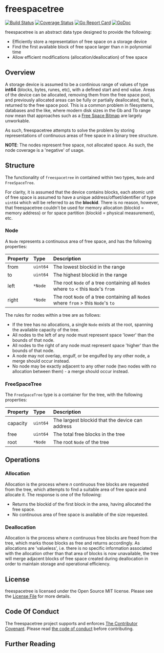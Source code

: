 # freespacetree

[![Build Status](https://travis-ci.org/tomdionysus/freespacetree.svg)](https://travis-ci.org/tomdionysus/freespacetree)
[![Coverage Status](https://coveralls.io/repos/tomdionysus/freespacetree/badge.svg?branch=master&service=github)](https://coveralls.io/github/tomdionysus/freespacetree?branch=master)
[![Go Report Card](https://goreportcard.com/badge/github.com/tomdionysus/freespacetree)](https://goreportcard.com/report/github.com/tomdionysus/freespacetree)
[![GoDoc](https://godoc.org/github.com/tomdionysus/freespacetree?status.svg)](https://godoc.org/github.com/tomdionysus/freespacetree)

freespacetree is an abstract data type designed to provide the following:

* Efficiently store a representation of free space on a storage device
* Find the first available block of free space larger than *n* in polynomial time
* Allow efficient modifications (allocation/deallocation) of free space

## Overview

A storage device is assumed to be a continious range of values of type **int64** (blocks, bytes, runes, etc), with a defined start and end value. Areas of the device can be allocated, removing them from the free space pool, and previously allocated areas can be fully or partially deallocated, that is, returned to the free space pool. This is a common problem in filesystems, databases and the like, where modern disk sizes in the Gb and Tb range now mean that approaches such as a [Free Space Bitmap][1] are largely unworkable.  

As such, freespacetree attempts to solve the problem by storing representations of continuous areas of free space in a binary tree structure. 

**NOTE**: The nodes represent free space, not allocated space. As such, the node coverage is a 'negative' of usage.

## Structure

The functionality of `freespacetree` in contained within two types, `Node` and `FreeSpaceTree`.

For clarity, it is assumed that the device contains blocks, each atomic unit of free space is assumed to have a unique address/offset/identifier of type `uint64` which will be referred to as the **blockid**. There is no reason, however, that freespacetree couldn't be used for memory allocation (blockid = memory address) or for space partition (blockid = physical measurement), etc.

### Node

A `Node` represents a continuous area of free space, and has the following properties:

| Property           | Type       | Description                                                                        |
|:-------------------|:-----------|:-----------------------------------------------------------------------------------|
| from               | `uint64`   | The lowest blockid in the range                                                    |
| to                 | `uint64`   | The highest blockid in the range                                                   |
| left               | `*Node`    | The root `Node` of a tree containing all `Node`s where `to` < this `Node`'s `from` |
| right              | `*Node`    | The root `Node` of a tree containing all `Node`s where `from` > this `Node`'s `to` |

The rules for nodes within a tree are as follows:

* If the tree has no allocations, a single `Node` exists at the root, spanning the available capacity of the tree.
* All nodes to the left of any node must represent space 'lower' than the bounds of that node.
* All nodes to the right of any node must represent space 'higher' than the bounds of that node.
* A node may not overlap, engulf, or be engulfed by any other node, a merge should occur instead.
* No node may be exactly adjacent to any other node (two nodes with no allocation between them) - a merge should occur instead.

### FreeSpaceTree

The `FreeSpaceTree` type is a container for the tree, with the following properties:

| Property           | Type       | Description                                      |
|:-------------------|:-----------|:-------------------------------------------------|
| capacity           | `uint64`   | The largest blockid that the device can address  |
| free               | `uint64`   | The total free blocks in the tree                |
| root               | `*Node`    | The root `Node` of the tree                      |

## Operations

### Allocation

Allocation is the process where *n* continuous free blocks are requested from the tree, which attempts to find a suitable area of free space and allocate it. The response is one of the following:

* Returns the blockid of the first block in the area, having allocated the free space.
* No continuous area of free space is available of the size requested.

### Deallocation

Allocation is the process where *n* continuous free blocks are freed from the tree, which marks those blocks as free and returns accordingly.
As allocations are 'valueless', i.e. there is no specific information associated with the allocation other than that area of blocks is now unavailable, the tree will merge adjacent blocks of free space created during deallocation in order to maintain storage and operational efficiency.

## License

freespacetree is licensed under the Open Source MIT license. Please see the [License File](LICENSE.txt) for more details.

## Code Of Conduct

The freespacetree project supports and enforces [The Contributor Covenant](http://contributor-covenant.org/). Please read [the code of conduct](CODE_OF_CONDUCT.md) before contributing.

## Further Reading

[1]: (https://en.wikipedia.org/wiki/Free_space_bitmap)
